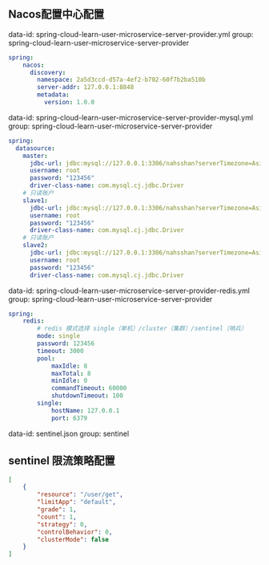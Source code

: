 ## Nacos配置中心配置
data-id: spring-cloud-learn-user-microservice-server-provider.yml
group: spring-cloud-learn-user-microservice-server-provider
```yaml
spring:
    nacos:
      discovery:
        namespace: 2a5d3ccd-d57a-4ef2-b702-60f7b2ba510b
        server-addr: 127.0.0.1:8848
        metadata: 
          version: 1.0.0
```
data-id: spring-cloud-learn-user-microservice-server-provider-mysql.yml
group: spring-cloud-learn-user-microservice-server-provider
```yaml
spring:
  datasource:
    master:
      jdbc-url: jdbc:mysql://127.0.0.1:3306/nahsshan?serverTimezone=Asia/Shanghai
      username: root
      password: "123456"
      driver-class-name: com.mysql.cj.jdbc.Driver
    # 只读账户
    slave1:
      jdbc-url: jdbc:mysql://127.0.0.1:3306/nahsshan?serverTimezone=Asia/Shanghai
      username: root
      password: "123456"
      driver-class-name: com.mysql.cj.jdbc.Driver
    # 只读账户
    slave2:
      jdbc-url: jdbc:mysql://127.0.0.1:3306/nahsshan?serverTimezone=Asia/Shanghai
      username: root
      password: "123456"
      driver-class-name: com.mysql.cj.jdbc.Driver
```
data-id: spring-cloud-learn-user-microservice-server-provider-redis.yml
group: spring-cloud-learn-user-microservice-server-provider
```yaml
spring:
    redis:
        # redis 模式选择 single（单机）/cluster（集群）/sentinel（哨兵）
        mode: single
        password: 123456
        timeout: 3000
        pool:
            maxIdle: 8
            maxTotal: 8
            minIdle: 0
            commandTimeout: 60000
            shutdownTimeout: 100
        single:
            hostName: 127.0.0.1
            port: 6379
```
data-id: sentinel.json
group: sentinel
## sentinel 限流策略配置
```json
[
    {
        "resource": "/user/get",
        "limitApp": "default",
        "grade": 1,
        "count": 1,
        "strategy": 0,
        "controlBehavior": 0,
        "clusterMode": false
    }
]
```
